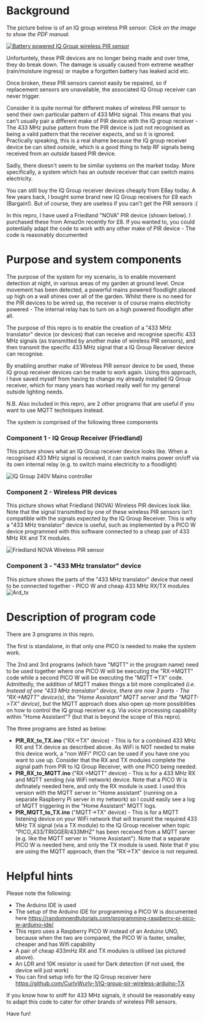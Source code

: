 # Background

The picture below is of an IQ group wireless PIR sensor. _Click on the image to show the PDF manual._

<a href="images/PIR_documentation.pdf">
   <img src="images/PIR_and_receiver.jpg" alt="Battery powered IQ Group wireless PIR sensor" - CLICK to show PDF manual />
</a>

Unfortuntely, these PIR devices are no longer being made and over time, they do break down. The damage is usually caused from extreme weather (rain/moisture ingress) or maybe a forgotten battery has leaked acid etc. 

Once broken, these PIR sensors cannot easily be repaired, so if replacement sensors are unavailable, the associated IQ Group receiver can never trigger. 

Consider it is quite normal for different makes of wireless PIR sensor to send their own particular pattern of 433 MHz signal. This means that you can't usually pair a different make of PIR device with the IQ group receiver - The 433 MHz pulse pattern from the PIR device is just not recognised as being a valid pattern that the receiver expects, and so it is ignored. Practically speaking, this is a real shame because the IQ group receiver device be can sited _outside_, which is a good thing to help RF signals being received from an _outside_ based PIR device. 

Sadly, there doesn't seem to be similar systems on the market today. More specifically, a system which has an _outside_ receiver that can switch mains electricity. 

You can still buy the IQ Group receiver devices cheaply from E8ay today. A few years back, I bought some brand new IQ Group receivers for £8 each (Bargain!). But of course, they are useless if you can't get the PIR sensors :(

In this repro, I have used a Friedland "NOVA" PIR device (shown below). I purchased these from Amaz0n recently for £8. If you wanted to, you could potentially adapt the code to work with any other make of PIR device - The code is reasonably documented 

# Purpose and system components
The purpose of the system for my scenario, is to enable movement detection at night, in various areas of my garden at ground level. Once movement has been detected, a powerful mains powered floodlight placed up high on a wall shines over all of the garden. Whilst there is no need for the PIR devices to be wired up, the receiver is of course mains electricity powered - The internal relay has to turn on a high powered floodlight after all. 

The purpose of this repro is to enable the creation of a "433 MHz translator" device (or devices) that can receive and recognise specific 433 MHz signals (as transmitted by another make of wireless PIR sensors), and then transmit the specific 433 MHz signal that a IQ Group Receiver device can recognise. 

By enabling another make of Wireless PIR sensor device to be used, these IQ group receiver devices can be made to work again. Using this approach, I have saved myself from having to change my already installed IQ Group receiver, which for many years has worked really well for my general outside lighting needs. 

N.B. Also included in this repro, are 2 other programs that are useful if you want to use MQTT techniques instead.

The system is comprised of the following three components    

### Component 1 - IQ Group Receiver (Friedland)
This picture shows what an IQ Group receiver device looks like. When a recognised 433 MHz signal is received, it can switch mains power on/off via its own internal relay (e.g. to switch mains electricity to a floodlight)

<img src="images/P1140936.jpg" alt="IQ Group 240V Mains controller"/>

### Component 2 - Wireless PIR devices
This picture shows what Friedland (NOVA) Wireless PIR devices look like. Note that the signal transmitted by one of these wireless PIR sensors isn't compatible with the signals expected by the IQ Group Receiver. This is why a "433 MHz translator" device is useful, such as implemented by a PICO W device programmed with this software connected to a cheap pair of 433 MHz RX and TX modules. 

<img src="images/Friedland_PIR_and_box.jpg" alt="Friedland NOVA Wireless PIR sensor"/>

### Component 3 -  "433 MHz translator" device
This picture shows the parts of the "433 MHz translator" device that need to be connected together - PICO W and cheap 433 MHz RX/TX modules   
<img src="images/ard.jpg" alt="Ard_tx"/>

# Description of program code   
There are 3 programs in this repro. 

The first is standalone, in that only one PICO is needed to make the system work. 

The 2nd and 3rd programs (which have "MQTT" in the program name) need to be used together where one PICO W will be executing the "RX->MQTT" code while a second PICO W will be executing the "MQTT->TX" code. Admittedly, the addition of MQTT makes things a bit more complicated _(i.e. Instead of one "433 MHz translator" device, there are now 3 parts  - The "RX->MQTT" device(s), the "Home Assistant" MQTT server and the "MQTT->TX" device)_, but the MQTT approach does also open up more possiblities on how to control the IQ group receiver e.g. Via voice processing capability within "Home Assistant"? (but that is beyond the scope of this repro). 

The three programs are listed as below:
 - __PIR_RX_to_TX.ino__ ("RX->TX" device) -   This is for a combined 433 MHz RX and TX device as described above. As WiFi is NOT needed to make this device work, a "non WiFi" PICO can be used if you have one you want to use up. Consider that the RX and TX modules complete the signal path from PIR to IQ Group Receiver, with one PICO being needed. 
 - __PIR_RX_to_MQTT.ino__ ("RX->MQTT" device) - This is for a 433 MHz RX and MQTT sending (via WiFi network) device. Note that a PICO W is definately needed here, and only the RX module is used. I used this version with the MQTT server in "Home assistant" (running on a separate Raspberry Pi server in my network) so I could easily see a log of MQTT triggering in the "Home Assistant" MQTT logs.
 - __PIR_MQTT_to_TX.ino__ ("MQTT->TX" device) - This is for a MQTT listening device on your WiFi network that will transmit the required 433 MHz TX signal (via a TX module) to the IQ Group receiver when topic "PICO_433/TRIGGER/433MHZ" has been received from a MQTT server (e.g. like the MQTT server in "Home Assistant").  Note that a separate PICO W is needed here, and only the TX module is used. Note that if you are using the MQTT approach, then the "RX->TX" device is not required. 


# Helpful hints   
Please note the following: 
 - The Arduino IDE is used
 - The setup of the Arduino IDE for programming a PICO W is documented here https://randomnerdtutorials.com/programming-raspberry-pi-pico-w-arduino-ide/
 - This repro uses a Raspberry PICO W instead of an Arduino UNO, because when the two are compared, the PICO W is faster, smaller, cheaper and has Wifi capability
 - A pair of cheap 433mHz RX and TX modules is utilised (as pictured above).
 - An LDR and 10K resistor is used for Dark detection (if not used, the device will just work)
 - You can find setup info for the IQ Group receiver here  https://github.com/CurlyWurly-1/IQ-group-pir-wireless-arduino-TX

If you know how to sniff for 433 MHz signals, it should be reasonably easy to adapt this code to cater for other brands of wireless PIR sensors.

Have fun!
